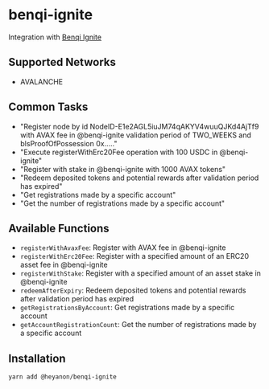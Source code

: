 # benqi-ignite

Integration with [Benqi Ignite](https://ignite.benqi.fi/)

## Supported Networks

- AVALANCHE

## Common Tasks

- "Register node by id NodeID-E1e2AGL5iuJM74qAKYV4wuuQJKd4AjTf9 with AVAX fee in @benqi-ignite validation period of TWO_WEEKS and blsProofOfPossession 0x....."
- "Execute registerWithErc20Fee operation with 100 USDC in @benqi-ignite"
- "Register with stake in @benqi-ignite with 1000 AVAX tokens"
- "Redeem deposited tokens and potential rewards after validation period has expired"
- "Get registrations made by a specific account"
- "Get the number of registrations made by a specific account"

## Available Functions

- `registerWithAvaxFee`: Register with AVAX fee in @benqi-ignite
- `registerWithErc20Fee`: Register with a specified amount of an ERC20 asset fee in @benqi-ignite
- `registerWithStake`: Register with a specified amount of an asset stake in @benqi-ignite
- `redeemAfterExpiry`: Redeem deposited tokens and potential rewards after validation period has expired
- `getRegistrationsByAccount`: Get registrations made by a specific account
- `getAccountRegistrationCount`: Get the number of registrations made by a specific account

## Installation

```bash
yarn add @heyanon/benqi-ignite
```
